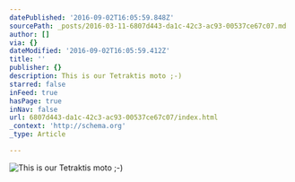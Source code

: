 ```yaml
---
datePublished: '2016-09-02T16:05:59.848Z'
sourcePath: _posts/2016-03-11-6807d443-da1c-42c3-ac93-00537ce67c07.md
author: []
via: {}
dateModified: '2016-09-02T16:05:59.412Z'
title: ''
publisher: {}
description: This is our Tetraktis moto ;-)
starred: false
inFeed: true
hasPage: true
inNav: false
url: 6807d443-da1c-42c3-ac93-00537ce67c07/index.html
_context: 'http://schema.org'
_type: Article

---
```

![This is our Tetraktis moto ;-)](https://s3-us-west-2.amazonaws.com/the-grid-img/p/c41521715de105541979b2a48d38334ed0b44fde.jpg)